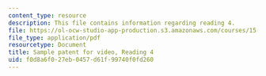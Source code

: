 ```yaml
---
content_type: resource
description: This file contains information regarding reading 4.
file: https://ol-ocw-studio-app-production.s3.amazonaws.com/courses/15-628j-patents-copyrights-and-the-law-of-intellectual-property-spring-2013/f0d8a6f027eb0457d61f99740f0fd260_MIT15_628JS13_read04.pdf
file_type: application/pdf
resourcetype: Document
title: Sample patent for video, Reading 4
uid: f0d8a6f0-27eb-0457-d61f-99740f0fd260
---
```

